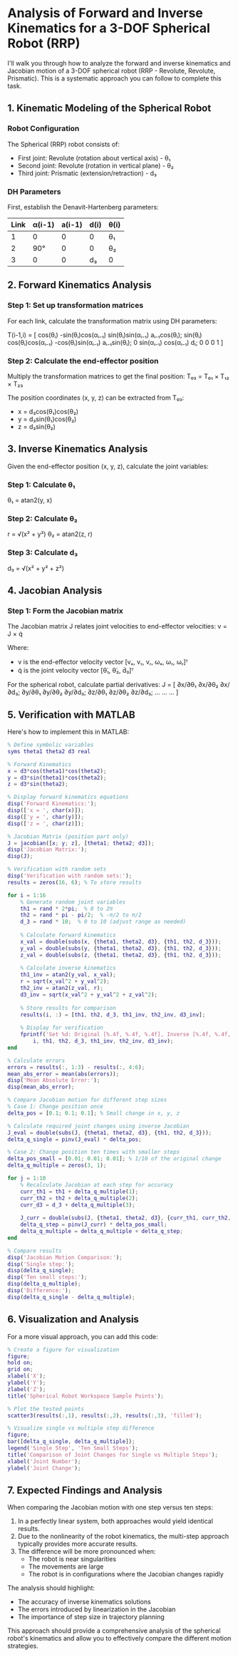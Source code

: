 # Analysis of Forward and Inverse Kinematics for a 3-DOF Spherical Robot (RRP)

I'll walk you through how to analyze the forward and inverse kinematics and Jacobian motion of a 3-DOF spherical robot (RRP - Revolute, Revolute, Prismatic). This is a systematic approach you can follow to complete this task.

## 1. Kinematic Modeling of the Spherical Robot

### Robot Configuration
The Spherical (RRP) robot consists of:
- First joint: Revolute (rotation about vertical axis) - θ₁
- Second joint: Revolute (rotation in vertical plane) - θ₂
- Third joint: Prismatic (extension/retraction) - d₃

### DH Parameters
First, establish the Denavit-Hartenberg parameters:

| Link | α(i-1) | a(i-1) | d(i) | θ(i) |
|------|--------|--------|------|------|
| 1    | 0      | 0      | 0    | θ₁   |
| 2    | 90°    | 0      | 0    | θ₂   |
| 3    | 0      | 0      | d₃   | 0    |

## 2. Forward Kinematics Analysis

### Step 1: Set up transformation matrices
For each link, calculate the transformation matrix using DH parameters:

T(i-1,i) = [
  cos(θᵢ)  -sin(θᵢ)cos(αᵢ₋₁)  sin(θᵢ)sin(αᵢ₋₁)  aᵢ₋₁cos(θᵢ);
  sin(θᵢ)  cos(θᵢ)cos(αᵢ₋₁)   -cos(θᵢ)sin(αᵢ₋₁)  aᵢ₋₁sin(θᵢ);
  0        sin(αᵢ₋₁)          cos(αᵢ₋₁)           dᵢ;
  0        0                   0                   1
]

### Step 2: Calculate the end-effector position
Multiply the transformation matrices to get the final position:
T₀₃ = T₀₁ × T₁₂ × T₂₃

The position coordinates (x, y, z) can be extracted from T₀₃:
- x = d₃cos(θ₁)cos(θ₂)
- y = d₃sin(θ₁)cos(θ₂)
- z = d₃sin(θ₂)

## 3. Inverse Kinematics Analysis

Given the end-effector position (x, y, z), calculate the joint variables:

### Step 1: Calculate θ₁
θ₁ = atan2(y, x)

### Step 2: Calculate θ₂
r = √(x² + y²)
θ₂ = atan2(z, r)

### Step 3: Calculate d₃
d₃ = √(x² + y² + z²)

## 4. Jacobian Analysis

### Step 1: Form the Jacobian matrix
The Jacobian matrix J relates joint velocities to end-effector velocities:
v = J × q̇

Where:
- v is the end-effector velocity vector [vₓ, vᵧ, vᵣ, ωₓ, ωᵧ, ωᵣ]ᵀ
- q̇ is the joint velocity vector [θ̇₁, θ̇₂, ḋ₃]ᵀ

For the spherical robot, calculate partial derivatives:
J = [
  ∂x/∂θ₁  ∂x/∂θ₂  ∂x/∂d₃;
  ∂y/∂θ₁  ∂y/∂θ₂  ∂y/∂d₃;
  ∂z/∂θ₁  ∂z/∂θ₂  ∂z/∂d₃;
  ...     ...     ...
]

## 5. Verification with MATLAB

Here's how to implement this in MATLAB:

```matlab
% Define symbolic variables
syms theta1 theta2 d3 real

% Forward Kinematics
x = d3*cos(theta1)*cos(theta2);
y = d3*sin(theta1)*cos(theta2);
z = d3*sin(theta2);

% Display forward kinematics equations
disp('Forward Kinematics:');
disp(['x = ', char(x)]);
disp(['y = ', char(y)]);
disp(['z = ', char(z)]);

% Jacobian Matrix (position part only)
J = jacobian([x; y; z], [theta1; theta2; d3]);
disp('Jacobian Matrix:');
disp(J);

% Verification with random sets
disp('Verification with random sets:');
results = zeros(16, 6); % To store results

for i = 1:16
    % Generate random joint variables
    th1 = rand * 2*pi;  % 0 to 2π
    th2 = rand * pi - pi/2;  % -π/2 to π/2
    d_3 = rand * 10;  % 0 to 10 (adjust range as needed)
    
    % Calculate forward kinematics
    x_val = double(subs(x, {theta1, theta2, d3}, {th1, th2, d_3}));
    y_val = double(subs(y, {theta1, theta2, d3}, {th1, th2, d_3}));
    z_val = double(subs(z, {theta1, theta2, d3}, {th1, th2, d_3}));
    
    % Calculate inverse kinematics
    th1_inv = atan2(y_val, x_val);
    r = sqrt(x_val^2 + y_val^2);
    th2_inv = atan2(z_val, r);
    d3_inv = sqrt(x_val^2 + y_val^2 + z_val^2);
    
    % Store results for comparison
    results(i, :) = [th1, th2, d_3, th1_inv, th2_inv, d3_inv];
    
    % Display for verification
    fprintf('Set %d: Original [%.4f, %.4f, %.4f], Inverse [%.4f, %.4f, %.4f]\n', ...
        i, th1, th2, d_3, th1_inv, th2_inv, d3_inv);
end

% Calculate errors
errors = results(:, 1:3) - results(:, 4:6);
mean_abs_error = mean(abs(errors));
disp('Mean Absolute Error:');
disp(mean_abs_error);

% Compare Jacobian motion for different step sizes
% Case 1: Change position once
delta_pos = [0.1; 0.1; 0.1]; % Small change in x, y, z

% Calculate required joint changes using inverse Jacobian
J_eval = double(subs(J, {theta1, theta2, d3}, {th1, th2, d_3}));
delta_q_single = pinv(J_eval) * delta_pos;

% Case 2: Change position ten times with smaller steps
delta_pos_small = [0.01; 0.01; 0.01]; % 1/10 of the original change
delta_q_multiple = zeros(3, 1);

for j = 1:10
    % Recalculate Jacobian at each step for accuracy
    curr_th1 = th1 + delta_q_multiple(1);
    curr_th2 = th2 + delta_q_multiple(2);
    curr_d3 = d_3 + delta_q_multiple(3);
    
    J_curr = double(subs(J, {theta1, theta2, d3}, {curr_th1, curr_th2, curr_d3}));
    delta_q_step = pinv(J_curr) * delta_pos_small;
    delta_q_multiple = delta_q_multiple + delta_q_step;
end

% Compare results
disp('Jacobian Motion Comparison:');
disp('Single step:');
disp(delta_q_single);
disp('Ten small steps:');
disp(delta_q_multiple);
disp('Difference:');
disp(delta_q_single - delta_q_multiple);
```

## 6. Visualization and Analysis

For a more visual approach, you can add this code:

```matlab
% Create a figure for visualization
figure;
hold on;
grid on;
xlabel('X');
ylabel('Y');
zlabel('Z');
title('Spherical Robot Workspace Sample Points');

% Plot the tested points
scatter3(results(:,1), results(:,2), results(:,3), 'filled');

% Visualize single vs multiple step difference
figure;
bar([delta_q_single, delta_q_multiple]);
legend('Single Step', 'Ten Small Steps');
title('Comparison of Joint Changes for Single vs Multiple Steps');
xlabel('Joint Number');
ylabel('Joint Change');
```

## 7. Expected Findings and Analysis

When comparing the Jacobian motion with one step versus ten steps:

1. In a perfectly linear system, both approaches would yield identical results.
2. Due to the nonlinearity of the robot kinematics, the multi-step approach typically provides more accurate results.
3. The difference will be more pronounced when:
   - The robot is near singularities
   - The movements are large
   - The robot is in configurations where the Jacobian changes rapidly

The analysis should highlight:
- The accuracy of inverse kinematics solutions
- The errors introduced by linearization in the Jacobian
- The importance of step size in trajectory planning

This approach should provide a comprehensive analysis of the spherical robot's kinematics and allow you to effectively compare the different motion strategies.
